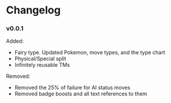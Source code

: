 # Changelog

### v0.0.1

Added:
- Fairy type. Updated Pokemon, move types, and the type chart
- Physical/Special split
- Infinitely reusable TMs

Removed:
- Removed the 25% of failure for AI status moves
- Removed badge boosts and all text references to them
